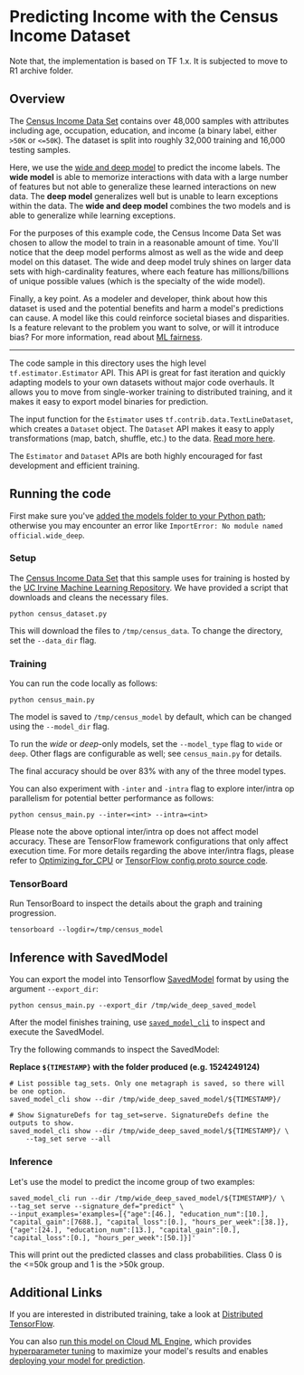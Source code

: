 # Predicting Income with the Census Income Dataset

Note that, the implementation is based on TF 1.x.
It is subjected to move to R1 archive folder.

## Overview
The [Census Income Data Set](https://archive.ics.uci.edu/ml/datasets/Census+Income) contains over 48,000 samples with attributes including age, occupation, education, and income (a binary label, either `>50K` or `<=50K`). The dataset is split into roughly 32,000 training and 16,000 testing samples.

Here, we use the [wide and deep model](https://research.googleblog.com/2016/06/wide-deep-learning-better-together-with.html) to predict the income labels. The **wide model** is able to memorize interactions with data with a large number of features but not able to generalize these learned interactions on new data. The **deep model** generalizes well but is unable to learn exceptions within the data. The **wide and deep model** combines the two models and is able to generalize while learning exceptions.

For the purposes of this example code, the Census Income Data Set was chosen to allow the model to train in a reasonable amount of time. You'll notice that the deep model performs almost as well as the wide and deep model on this dataset. The wide and deep model truly shines on larger data sets with high-cardinality features, where each feature has millions/billions of unique possible values (which is the specialty of the wide model).

Finally, a key point. As a modeler and developer, think about how this dataset is used and the potential benefits and harm a model's predictions can cause. A model like this could reinforce societal biases and disparities. Is a feature relevant to the problem you want to solve, or will it introduce bias? For more information, read about [ML fairness](https://developers.google.com/machine-learning/fairness-overview/).

---

The code sample in this directory uses the high level `tf.estimator.Estimator` API. This API is great for fast iteration and quickly adapting models to your own datasets without major code overhauls. It allows you to move from single-worker training to distributed training, and it makes it easy to export model binaries for prediction.

The input function for the `Estimator` uses `tf.contrib.data.TextLineDataset`, which creates a `Dataset` object. The `Dataset` API makes it easy to apply transformations (map, batch, shuffle, etc.) to the data. [Read more here](https://www.tensorflow.org/guide/datasets).

The `Estimator` and `Dataset` APIs are both highly encouraged for fast development and efficient training.

## Running the code
First make sure you've [added the models folder to your Python path](/official/#running-the-models); otherwise you may encounter an error like `ImportError: No module named official.wide_deep`.

### Setup
The [Census Income Data Set](https://archive.ics.uci.edu/ml/datasets/Census+Income) that this sample uses for training is hosted by the [UC Irvine Machine Learning Repository](https://archive.ics.uci.edu/ml/datasets/). We have provided a script that downloads and cleans the necessary files.

```
python census_dataset.py
```

This will download the files to `/tmp/census_data`. To change the directory, set the `--data_dir` flag.

### Training
You can run the code locally as follows:

```
python census_main.py
```

The model is saved to `/tmp/census_model` by default, which can be changed using the `--model_dir` flag.

To run the *wide* or *deep*-only models, set the `--model_type` flag to `wide` or `deep`. Other flags are configurable as well; see `census_main.py` for details.

The final accuracy should be over 83% with any of the three model types.

You can also experiment with `-inter` and `-intra` flag to explore inter/intra op parallelism for potential better performance as follows:

```
python census_main.py --inter=<int> --intra=<int>
```
Please note the above optional inter/intra op does not affect model accuracy. These are TensorFlow framework configurations that only affect execution time.
For more details regarding the above inter/intra flags, please refer to [Optimizing_for_CPU](https://www.tensorflow.org/performance/performance_guide#optimizing_for_cpu) or [TensorFlow config.proto source code](https://github.com/tensorflow/tensorflow/blob/26b4dfa65d360f2793ad75083c797d57f8661b93/tensorflow/core/protobuf/config.proto#L165).

### TensorBoard

Run TensorBoard to inspect the details about the graph and training progression.

```
tensorboard --logdir=/tmp/census_model
```

## Inference with SavedModel
You can export the model into Tensorflow [SavedModel](https://www.tensorflow.org/guide/saved_model) format by using the argument `--export_dir`:

```
python census_main.py --export_dir /tmp/wide_deep_saved_model
```

After the model finishes training, use [`saved_model_cli`](https://www.tensorflow.org/guide/saved_model#cli_to_inspect_and_execute_savedmodel) to inspect and execute the SavedModel.

Try the following commands to inspect the SavedModel:

**Replace `${TIMESTAMP}` with the folder produced (e.g. 1524249124)**
```
# List possible tag_sets. Only one metagraph is saved, so there will be one option.
saved_model_cli show --dir /tmp/wide_deep_saved_model/${TIMESTAMP}/

# Show SignatureDefs for tag_set=serve. SignatureDefs define the outputs to show.
saved_model_cli show --dir /tmp/wide_deep_saved_model/${TIMESTAMP}/ \
    --tag_set serve --all
```

### Inference
Let's use the model to predict the income group of two examples:
```
saved_model_cli run --dir /tmp/wide_deep_saved_model/${TIMESTAMP}/ \
--tag_set serve --signature_def="predict" \
--input_examples='examples=[{"age":[46.], "education_num":[10.], "capital_gain":[7688.], "capital_loss":[0.], "hours_per_week":[38.]}, {"age":[24.], "education_num":[13.], "capital_gain":[0.], "capital_loss":[0.], "hours_per_week":[50.]}]'
```

This will print out the predicted classes and class probabilities. Class 0 is the <=50k group and 1 is the >50k group.

## Additional Links

If you are interested in distributed training, take a look at [Distributed TensorFlow](https://www.tensorflow.org/deploy/distributed).

You can also [run this model on Cloud ML Engine](https://cloud.google.com/ml-engine/docs/getting-started-training-prediction), which provides [hyperparameter tuning](https://cloud.google.com/ml-engine/docs/getting-started-training-prediction#hyperparameter_tuning) to maximize your model's results and enables [deploying your model for prediction](https://cloud.google.com/ml-engine/docs/getting-started-training-prediction#deploy_a_model_to_support_prediction).
